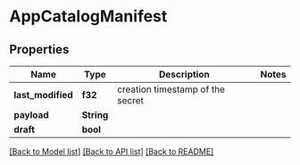 # AppCatalogManifest

## Properties

Name | Type | Description | Notes
------------ | ------------- | ------------- | -------------
**last_modified** | **f32** | creation timestamp of the secret | 
**payload** | **String** |  | 
**draft** | **bool** |  | 

[[Back to Model list]](../README.md#documentation-for-models) [[Back to API list]](../README.md#documentation-for-api-endpoints) [[Back to README]](../README.md)


